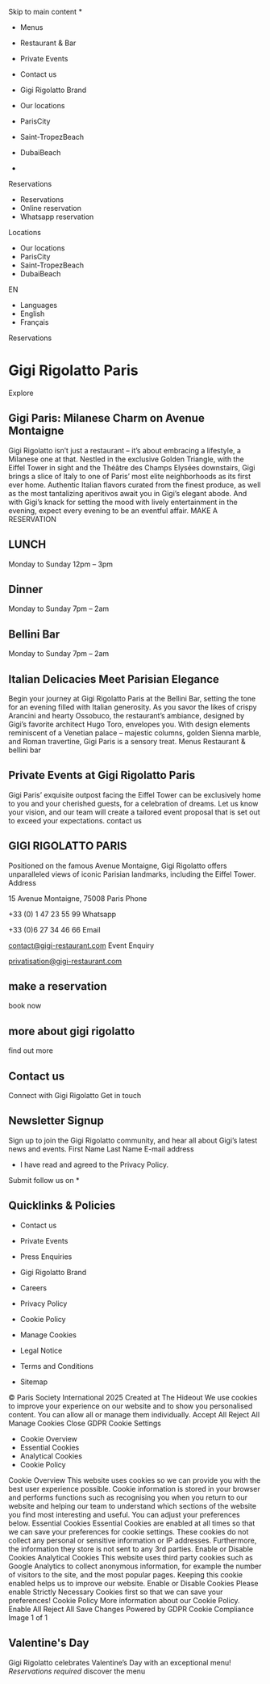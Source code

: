 Skip to main content
  * 

  * Menus
  * Restaurant & Bar
  * Private Events
  * Contact us
  * Gigi Rigolatto Brand


  * Our locations
  * ParisCity
  * Saint-TropezBeach
  * DubaiBeach


  * 

Reservations
  * Reservations
  * Online reservation
  * Whatsapp reservation


Locations
  * Our locations
  * ParisCity
  * Saint-TropezBeach
  * DubaiBeach


EN
  * Languages
  * English
  * Français


Reservations
# Gigi Rigolatto Paris
Explore
## Gigi Paris: Milanese Charm on Avenue Montaigne
Gigi Rigolatto isn’t just a restaurant – it’s about embracing a lifestyle, a Milanese one at that. Nestled in the exclusive Golden Triangle, with the Eiffel Tower in sight and the Théâtre des Champs Elysées downstairs, Gigi brings a slice of Italy to one of Paris’ most elite neighborhoods as its first ever home. Authentic Italian flavors curated from the finest produce, as well as the most tantalizing aperitivos await you in Gigi’s elegant abode. And with Gigi’s knack for setting the mood with lively entertainment in the evening, expect every evening to be an eventful affair.
MAKE A RESERVATION
## LUNCH
Monday to Sunday 12pm – 3pm
## Dinner
Monday to Sunday 7pm – 2am
## Bellini Bar
Monday to Sunday 7pm – 2am
## Italian Delicacies Meet Parisian Elegance 
Begin your journey at Gigi Rigolatto Paris at the Bellini Bar, setting the tone for an evening filled with Italian generosity. As you savor the likes of crispy Arancini and hearty Ossobuco, the restaurant’s ambiance, designed by Gigi’s favorite architect Hugo Toro, envelopes you. With design elements reminiscent of a Venetian palace – majestic columns, golden Sienna marble, and Roman travertine, Gigi Paris is a sensory treat.
Menus
Restaurant & bellini bar
## Private Events at Gigi Rigolatto Paris 
Gigi Paris’ exquisite outpost facing the Eiffel Tower can be exclusively home to you and your cherished guests, for a celebration of dreams. Let us know your vision, and our team will create a tailored event proposal that is set out to exceed your expectations.
contact us
## GIGI RIGOLATTO PARIS
Positioned on the famous Avenue Montaigne, Gigi Rigolatto offers unparalleled views of iconic Parisian landmarks, including the Eiffel Tower.
Address
    
15 Avenue Montaigne, 75008 Paris
Phone
    
+33 (0) 1 47 23 55 99
Whatsapp
    
+33 (0)6 27 34 46 66
Email
    
contact@gigi-restaurant.com
Event Enquiry
    
privatisation@gigi-restaurant.com
## make a reservation
book now
## more about gigi rigolatto
find out more
## Contact us
Connect with Gigi Rigolatto
Get in touch
## Newsletter Signup
Sign up to join the Gigi Rigolatto community, and hear all about Gigi’s latest news and events. 
First Name
Last Name
E-mail address
  * I have read and agreed to the Privacy Policy.


Submit
follow us on
  * 

## Quicklinks & Policies
  * Contact us
  * Private Events
  * Press Enquiries
  * Gigi Rigolatto Brand
  * Careers


  * Privacy Policy
  * Cookie Policy
  * Manage Cookies
  * Legal Notice
  * Terms and Conditions
  * Sitemap


© Paris Society International 2025 Created at The Hideout
We use cookies to improve your experience on our website and to show you personalised content. You can allow all or manage them individually.
Accept All Reject All Manage Cookies
Close GDPR Cookie Settings
  * Cookie Overview
  * Essential Cookies
  * Analytical Cookies
  * Cookie Policy


Cookie Overview
This website uses cookies so we can provide you with the best user experience possible. Cookie information is stored in your browser and performs functions such as recognising you when you return to our website and helping our team to understand which sections of the website you find most interesting and useful. You can adjust your preferences below.
Essential Cookies
Essential Cookies are enabled at all times so that we can save your preferences for cookie settings. These cookies do not collect any personal or sensitive information or IP addresses. Furthermore, the information they store is not sent to any 3rd parties.
Enable or Disable Cookies
Analytical Cookies
This website uses third party cookies such as Google Analytics to collect anonymous information, for example the number of visitors to the site, and the most popular pages. Keeping this cookie enabled helps us to improve our website.
Enable or Disable Cookies
Please enable Strictly Necessary Cookies first so that we can save your preferences!
Cookie Policy
More information about our Cookie Policy.
Enable All Reject All Save Changes
Powered by GDPR Cookie Compliance
Image 1 of 1
## Valentine's Day
Gigi Rigolatto celebrates Valentine’s Day with an exceptional menu! _Reservations required_
discover the menu
